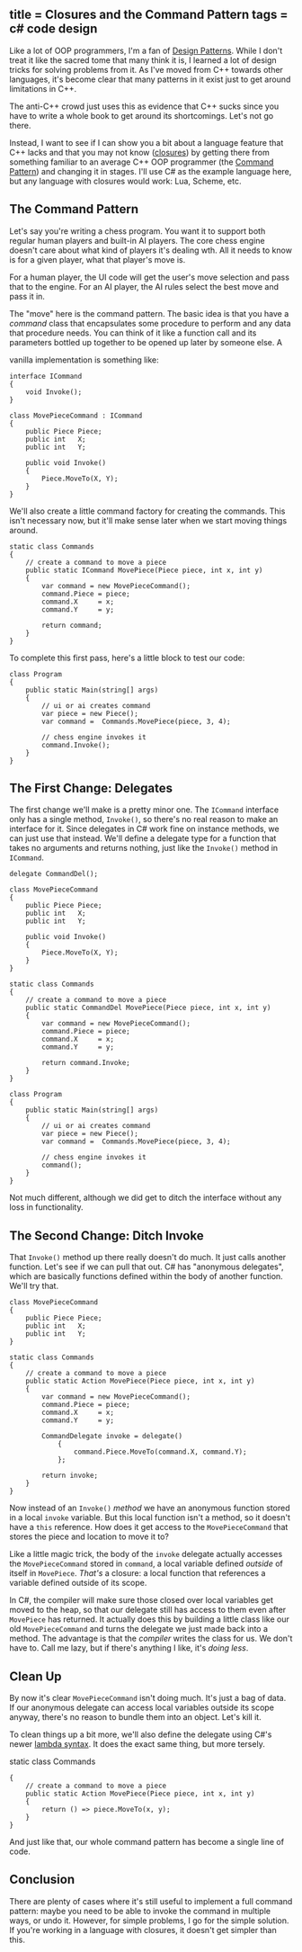 title = Closures and the Command Pattern
tags = c# code design
---
Like a lot of OOP programmers, I'm a fan of [Design Patterns](http://www.c2.com/cgi/wiki?DesignPatterns). While I
don't treat it like the sacred tome that many think it is, I learned a lot of
design tricks for solving problems from it. As I've moved from C++ towards
other languages, it's become clear that many patterns in it exist just to get
around limitations in C++.


The anti-C++ crowd just uses this as evidence that C++ sucks since you have to
write a whole book to get around its shortcomings. Let's not go there.

Instead, I want to see if I can show you a bit about a language feature that
C++ lacks and that you may not know ([closures](http://en.wikipedia.org/wiki/Closure_%28computer_science%29)) by getting there from
something familiar to an average C++ OOP programmer (the [Command
Pattern](http://en.wikipedia.org/wiki/Command_pattern)) and changing it in stages. I'll use C# as the example language
here, but any language with closures would work: Lua, Scheme, etc.

## The Command Pattern

Let's say you're writing a chess program. You want it to support both regular
human players and built-in AI players. The core chess engine doesn't care
about what kind of players it's dealing wth. All it needs to know is for a
given player, what that player's move is.

For a human player, the UI code will get the user's move selection and pass
that to the engine. For an AI player, the AI rules select the best move and
pass it in.

The "move" here is the command pattern. The basic idea is that you have a
_command_ class that encapsulates some procedure to perform and any data that
procedure needs. You can think of it like a function call and its parameters
bottled up together to be opened up later by someone else. A

vanilla implementation is something like:

    interface ICommand
    {
        void Invoke();
    }

    class MovePieceCommand : ICommand
    {
        public Piece Piece;
        public int   X;
        public int   Y;

        public void Invoke()
        {
            Piece.MoveTo(X, Y);
        }
    }

We'll also create a little command factory for creating the commands. This
isn't necessary now, but it'll make sense later when we start moving things
around.

    static class Commands
    {
        // create a command to move a piece
        public static ICommand MovePiece(Piece piece, int x, int y)
        {
            var command = new MovePieceCommand();
            command.Piece = piece;
            command.X     = x;
            command.Y     = y;

            return command;
        }
    }

To complete this first pass, here's a little block to test our code:

    class Program
    {
        public static Main(string[] args)
        {
            // ui or ai creates command
            var piece = new Piece();
            var command =  Commands.MovePiece(piece, 3, 4);

            // chess engine invokes it
            command.Invoke();
        }
    }

## The First Change: Delegates

The first change we'll make is a pretty minor one. The `ICommand` interface
only has a single method, `Invoke()`, so there's no real reason to make an
interface for it. Since delegates in C# work fine on instance methods, we can
just use that instead. We'll define a delegate type for a function that takes
no arguments and returns nothing, just like the `Invoke()` method in
`ICommand`.

    delegate CommandDel();

    class MovePieceCommand
    {
        public Piece Piece;
        public int   X;
        public int   Y;

        public void Invoke()
        {
            Piece.MoveTo(X, Y);
        }
    }

    static class Commands
    {
        // create a command to move a piece
        public static CommandDel MovePiece(Piece piece, int x, int y)
        {
            var command = new MovePieceCommand();
            command.Piece = piece;
            command.X     = x;
            command.Y     = y;

            return command.Invoke;
        }
    }

    class Program
    {
        public static Main(string[] args)
        {
            // ui or ai creates command
            var piece = new Piece();
            var command =  Commands.MovePiece(piece, 3, 4);

            // chess engine invokes it
            command();
        }
    }

Not much different, although we did get to ditch the interface without any
loss in functionality.

## The Second Change: Ditch Invoke

That `Invoke()` method up there really doesn't do much. It just calls another
function. Let's see if we can pull that out. C# has "anonymous delegates",
which are basically functions defined within the body of another function.
We'll try that.

    class MovePieceCommand
    {
        public Piece Piece;
        public int   X;
        public int   Y;
    }

    static class Commands
    {
        // create a command to move a piece
        public static Action MovePiece(Piece piece, int x, int y)
        {
            var command = new MovePieceCommand();
            command.Piece = piece;
            command.X     = x;
            command.Y     = y;

            CommandDelegate invoke = delegate()
                {
                    command.Piece.MoveTo(command.X, command.Y);
                };

            return invoke;
        }
    }

Now instead of an `Invoke()` _method_ we have an anonymous function stored in
a local `invoke` variable. But this local function isn't a method, so it
doesn't have a `this` reference. How does it get access to the
`MovePieceCommand` that stores the piece and location to move it to?

Like a little magic trick, the body of the `invoke` delegate actually accesses
the `MovePieceCommand` stored in `command`, a local variable defined _outside_
of itself in `MovePiece`. _That's_ a closure: a local function that references
a variable defined outside of its scope.

In C#, the compiler will make sure those closed over local variables get moved
to the heap, so that our delegate still has access to them even after
`MovePiece` has returned. It actually does this by building a little class
like our old `MovePieceCommand` and turns the delegate we just made back into
a method. The advantage is that the _compiler_ writes the class for us. We
don't have to. Call me lazy, but if there's anything I like, it's _doing
less_.

## Clean Up

By now it's clear `MovePieceCommand` isn't doing much. It's just a bag of
data. If our anonymous delegate can access local variables outside its scope
anyway, there's no reason to bundle them into an object. Let's kill it.

To clean things up a bit more, we'll also define the delegate using C#'s newer
[lambda syntax](http://msdn.microsoft.com/en-us/library/bb397687.aspx). It does the exact same thing, but more tersely.

static class Commands

    {
        // create a command to move a piece
        public static Action MovePiece(Piece piece, int x, int y)
        {
            return () => piece.MoveTo(x, y);
        }
    }

And just like that, our whole command pattern has become a single line of
code.

## Conclusion

There are plenty of cases where it's still useful to implement a full command
pattern: maybe you need to be able to invoke the command in multiple ways, or
undo it. However, for simple problems, I go for the simple solution. If you're
working in a language with closures, it doesn't get simpler than this.
